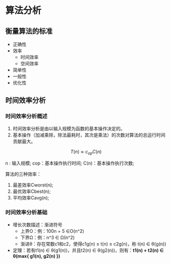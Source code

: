 # 算法分析

## 衡量算法的标准

- 正确性
- 效率
  - 时间效率
  - 空间效率
- 简单性
- 一般性
- 优化性

## 时间效率分析

### 时间效率分析概述

1. 时间效率分析是由以输入规模为函数的基本操作决定的。
2. 基本操作（加减乘除，除法最耗时，其次是乘法）的次数对算法的总运行时间贡献最大。

$$
T(n) ≈ c_{op} C(n)
$$

n : 输入规模;  cop：基本操作执行时间;  C(n)：基本操作执行次数;

算法的三种效率：

1. 最差效率Cworst(n);
2. 最优效率Cbest(n);
3. 平均效率Cavg(n);

### 时间效率分析基础

- 增长次数描述：渐进符号
  - 上界O：例：100n + 5 ∈O(n^2)
  - 下界Ω：例：n^3 ∈ Ω(n^2)
  - 渐进θ：存在常数c1和c2，使得c1g(n) ≤ t(n) ≤ c2g(n)，称 t(n) ∈ θ(g(n))
- 定理：若有t1(n) ∈ θ(g1(n))，并且t2(n) ∈ θ(g2(n))，则有：**t1(n) + t2(n) ∈ θ(max{ g1(n), g2(n) })**

 